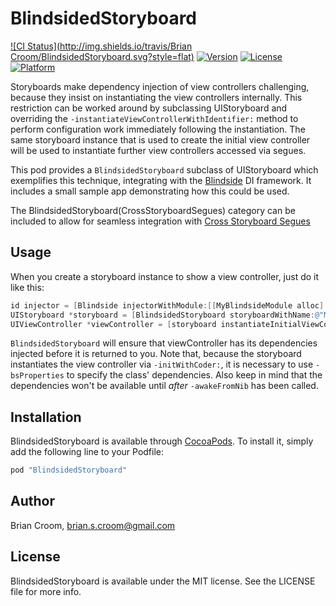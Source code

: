 # BlindsidedStoryboard

[![CI Status](http://img.shields.io/travis/Brian Croom/BlindsidedStoryboard.svg?style=flat)](https://travis-ci.org/pivotal-brian-croom/BlindsidedStoryboard)
[![Version](https://img.shields.io/cocoapods/v/BlindsidedStoryboard.svg?style=flat)](http://cocoapods.org/pods/BlindsidedStoryboard)
[![License](https://img.shields.io/cocoapods/l/BlindsidedStoryboard.svg?style=flat)](http://cocoapods.org/pods/BlindsidedStoryboard)
[![Platform](https://img.shields.io/cocoapods/p/BlindsidedStoryboard.svg?style=flat)](http://cocoapods.org/pods/BlindsidedStoryboard)

Storyboards make dependency injection of view controllers challenging, because they insist on instantiating the view controllers internally. This restriction can be worked around by subclassing UIStoryboard and overriding the `-instantiateViewControllerWithIdentifier:` method to perform configuration work immediately following the instantiation. The same storyboard instance that is used to create the initial view controller will be used to instantiate further view controllers accessed via segues.

This pod provides a `BlindsidedStoryboard` subclass of UIStoryboard which exemplifies this technique, integrating with the [Blindside](https://github.com/jbsf/blindside) DI framework. It includes a small sample app demonstrating how this could be used.

The BlindsidedStoryboard(CrossStoryboardSegues) category can be included to allow for seamless integration with [Cross Storyboard Segues](https://github.com/pivotal-brian-croom/CrossStoryboardSegues)

## Usage

When you create a storyboard instance to show a view controller, just do it like this:

```objective-c
id injector = [Blindside injectorWithModule:[[MyBlindsideModule alloc] init]];
UIStoryboard *storyboard = [BlindsidedStoryboard storyboardWithName:@"Main" bundle:nil injector:self.injector];
UIViewController *viewController = [storyboard instantiateInitialViewController];
```

`BlindsidedStoryboard` will ensure that viewController has its dependencies injected before it is returned to you. Note that, because the storyboard instantiates the view controller via `-initWithCoder:`, it is necessary to use `-bsProperties` to specify the class' dependencies. Also keep in mind that the dependencies won't be available until *after* `-awakeFromNib` has been called.

## Installation

BlindsidedStoryboard is available through [CocoaPods](http://cocoapods.org). To install
it, simply add the following line to your Podfile:

```ruby
pod "BlindsidedStoryboard"
```

## Author

Brian Croom, brian.s.croom@gmail.com

## License

BlindsidedStoryboard is available under the MIT license. See the LICENSE file for more info.
